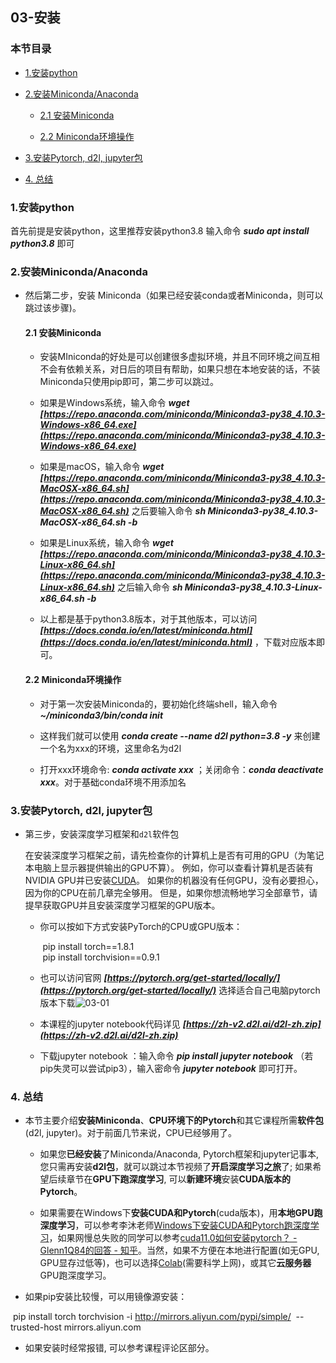 ## 03-安装

### 本节目录

- [1.安装python](#1%E5%AE%89%E8%A3%85python)
    
- [2.安装Miniconda/Anaconda](#2%E5%AE%89%E8%A3%85minicondaanaconda)
    
    - [2.1 安装Miniconda](#21-%E5%AE%89%E8%A3%85miniconda)
        
    - [2.2 Miniconda环境操作](#22-miniconda%E7%8E%AF%E5%A2%83%E6%93%8D%E4%BD%9C)
        
- [3.安装Pytorch, d2l, jupyter包](#3%E5%AE%89%E8%A3%85pytorch-d2l-jupyter%E5%8C%85)
    
- [4. 总结](#4-%E6%80%BB%E7%BB%93)
    

### 1.安装python

首先前提是安装python，这里推荐安装python3.8 输入命令 _**sudo apt install python3.8**_ 即可

### 2.安装Miniconda/Anaconda

- 然后第二步，安装 Miniconda（如果已经安装conda或者Miniconda，则可以跳过该步骤)。
    
    #### 2.1 安装Miniconda
    
    - 安装MIniconda的好处是可以创建很多虚拟环境，并且不同环境之间互相不会有依赖关系，对日后的项目有帮助，如果只想在本地安装的话，不装Miniconda只使用pip即可，第二步可以跳过。
        
    - 如果是Windows系统，输入命令 _**wget [https://repo.anaconda.com/miniconda/Miniconda3-py38_4.10.3-Windows-x86_64.exe](https://repo.anaconda.com/miniconda/Miniconda3-py38_4.10.3-Windows-x86_64.exe)**_
        
    - 如果是macOS，输入命令 _**wget [https://repo.anaconda.com/miniconda/Miniconda3-py38_4.10.3-MacOSX-x86_64.sh](https://repo.anaconda.com/miniconda/Miniconda3-py38_4.10.3-MacOSX-x86_64.sh)**_ 之后要输入命令 _**sh Miniconda3-py38_4.10.3-MacOSX-x86_64.sh -b**_
        
    - 如果是Linux系统，输入命令 _**wget [https://repo.anaconda.com/miniconda/Miniconda3-py38_4.10.3-Linux-x86_64.sh](https://repo.anaconda.com/miniconda/Miniconda3-py38_4.10.3-Linux-x86_64.sh)**_ 之后输入命令 _**sh Miniconda3-py38_4.10.3-Linux-x86_64.sh -b**_
        
    - 以上都是基于python3.8版本，对于其他版本，可以访问 _**[https://docs.conda.io/en/latest/miniconda.html](https://docs.conda.io/en/latest/miniconda.html)**_ ，下载对应版本即可。
        
    
    #### 2.2 Miniconda环境操作
    
    - 对于第一次安装Miniconda的，要初始化终端shell，输入命令 _**~/miniconda3/bin/conda init**_
        
    - 这样我们就可以使用 _**conda create --name d2l python=3.8 -y**_ 来创建一个名为xxx的环境，这里命名为d2l
        
    - 打开xxx环境命令: _**conda activate xxx**_ ；关闭命令：_**conda deactivate xxx**_。对于基础conda环境不用添加名
        

### 3.安装Pytorch, d2l, jupyter包

- 第三步，安装深度学习框架和`d2l`软件包
    
    在安装深度学习框架之前，请先检查你的计算机上是否有可用的GPU（为笔记本电脑上显示器提供输出的GPU不算）。 例如，你可以查看计算机是否装有NVIDIA GPU并已安装[CUDA](https://developer.nvidia.com/cuda-downloads)。 如果你的机器没有任何GPU，没有必要担心，因为你的CPU在前几章完全够用。 但是，如果你想流畅地学习全部章节，请提早获取GPU并且安装深度学习框架的GPU版本。
    
    - 你可以按如下方式安装PyTorch的CPU或GPU版本：
        
         pip install torch==1.8.1  
         pip install torchvision==0.9.1
        
    - 也可以访问官网 _**[https://pytorch.org/get-started/locally/](https://pytorch.org/get-started/locally/)**_ 选择适合自己电脑pytorch版本下载![03-01](file://E:\python_learning\%E5%8A%A8%E6%89%8B%E5%AD%A6%E6%B7%B1%E5%BA%A6%E5%AD%A6%E4%B9%A0code\DeepLearning-MuLi-Notes\imgs\02\03-01.png?lastModify=1698062468)
        
    - 本课程的jupyter notebook代码详见 _**[https://zh-v2.d2l.ai/d2l-zh.zip](https://zh-v2.d2l.ai/d2l-zh.zip)**_
        
    - 下载jupyter notebook ：输入命令 _**pip install jupyter notebook**_ （若pip失灵可以尝试pip3），输入密命令 _**jupyter notebook**_ 即可打开。
        

### 4. 总结

- 本节主要介绍**安装Miniconda**、**CPU环境下的Pytorch**和其它课程所需**软件包**(d2l, jupyter)。对于前面几节来说，CPU已经够用了。
    
    - 如果您**已经安装**了Miniconda/Anaconda, Pytorch框架和jupyter记事本, 您只需再安装**d2l包**，就可以跳过本节视频了**开启深度学习之旅**了; 如果希望后续章节在**GPU下跑深度学习**, 可以**新建环境**安装**CUDA版本的Pytorch**。
        
    - 如果需要在Windows下**安装CUDA和Pytorch**(cuda版本)，用**本地GPU跑深度学习**，可以参考李沐老师[Windows下安装CUDA和Pytorch跑深度学习](https://www.zhihu.com/zvideo/1363284223420436480)，如果网慢总失败的同学可以参考[cuda11.0如何安装pytorch？ - Glenn1Q84的回答 - 知乎](https://www.zhihu.com/question/425647129/answer/2278290137)。当然，如果不方便在本地进行配置(如无GPU, GPU显存过低等)，也可以选择[Colab](https://colab.research.google.com/)(需要科学上网)，或其它**云服务器**GPU跑深度学习。
        
- 如果pip安装比较慢，可以用镜像源安装：
    

 pip install torch torchvision -i http://mirrors.aliyun.com/pypi/simple/  --trusted-host mirrors.aliyun.com

- 如果安装时经常报错, 可以参考课程评论区部分。